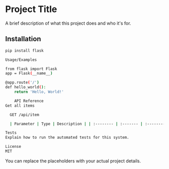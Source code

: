 # Project Title

A brief description of what this project does and who it's for.

## Installation

```bash
pip install flask

Usage/Examples

from flask import Flask
app = Flask(__name__)

@app.route('/')
def hello_world():
    return 'Hello, World!'

    API Reference
Get all items

  GET /api/item

  | Parameter | Type | Description | | :-------- | :------- | :------------------------- | | api_key | string | Required. Your API key |

Tests
Explain how to run the automated tests for this system.

License
MIT

```

You can replace the placeholders with your actual project details.
